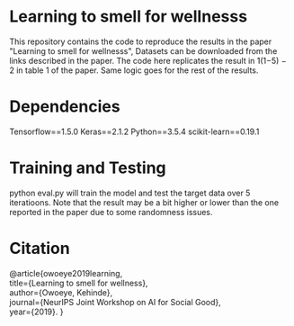 # Learning to smell for wellnesss


This repository contains the code to reproduce the results in the paper "Learning to smell for wellnesss", Datasets can be downloaded from the links described in the paper. The code here replicates the result in 1(1−5) − 2 in table 1 of the paper. Same logic goes for the rest of the results.


# Dependencies
Tensorflow==1.5.0
Keras==2.1.2
Python==3.5.4
scikit-learn==0.19.1

# Training and Testing
python eval.py will train the model and test the target data over 5 iteratioons.
Note that the result may be a bit higher or lower than the one reported in the paper due to some randomness issues.

# Citation
@article{owoeye2019learning,  
  title={Learning to smell for wellness},  
  author={Owoeye, Kehinde},  
  journal={NeurIPS Joint Workshop on AI for Social Good},  
  year={2019}. 
}
